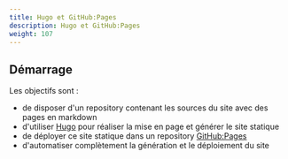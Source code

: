 ```yaml
---
title: Hugo et GitHub:Pages
description: Hugo et GitHub:Pages
weight: 107
---
```


## Démarrage

Les objectifs sont :

* de disposer d'un repository contenant les sources du site avec des pages en markdown
* d'utiliser [Hugo](http://gohugo.io/) pour réaliser la mise en page et générer le site statique 
* de déployer ce site statique dans un repository [GitHub:Pages](https://pages.github.com/)
* d'automatiser complètement la génération et le déploiement du site

